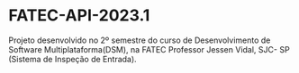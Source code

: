 # FATEC-API-2023.1
Projeto desenvolvido no 2º semestre do curso de Desenvolvimento de Software Multiplataforma(DSM), na FATEC Professor Jessen Vidal, SJC- SP (Sistema de Inspeção de Entrada).
